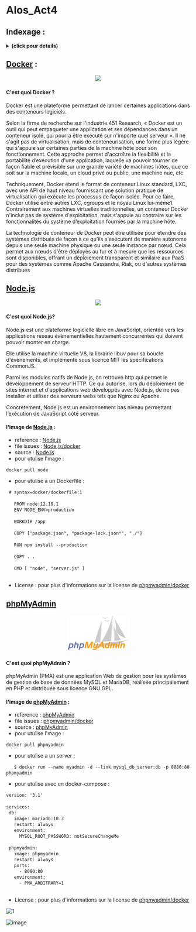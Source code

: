# Alos_Act4



## Indexage :
<details>
<summary><b>(click pour details)</b></summary>
<!-- MarkdownTOC -->

1. [Docker:](https://github.com/ferhi-fatah/Alos_Act4#docker-)
    1. [1. C'est quoi Docker](https://github.com/ferhi-fatah/Alos_Act4#cest-quoi-docker)
1. [Node.js]
    1. [1. C'est quoi Node.js]
    1. [2. l'image de Node.js]
1. [phpmyadmin:]
    1. [1. C'est quoi phpmyadmin]
    1. [2. l'image de phpmyadmin]

<!-- /MarkdownTOC -->
</details>

## [Docker](https://www.docker.com/) :

<p align="center" width="100%">
    <img src="https://user-images.githubusercontent.com/62666792/169522811-b547388e-c96d-447e-b1f2-a7bffa69ada9.png"> 
</p>

#### C'est quoi Docker ?  



Docker est une plateforme permettant de lancer certaines applications dans des conteneurs logiciels.

Selon la firme de recherche sur l'industrie 451 Research, « Docker est un outil qui peut empaqueter une application et ses dépendances dans un conteneur isolé, qui pourra être exécuté sur n'importe quel serveur ». Il ne s'agit pas de virtualisation, mais de conteneurisation, une forme plus légère qui s'appuie sur certaines parties de la machine hôte pour son fonctionnement. Cette approche permet d'accroître la flexibilité et la portabilité d’exécution d'une application, laquelle va pouvoir tourner de façon fiable et prévisible sur une grande variété de machines hôtes, que ce soit sur la machine locale, un cloud privé ou public, une machine nue, etc

Techniquement, Docker étend le format de conteneur Linux standard, LXC, avec une API de haut niveau fournissant une solution pratique de virtualisation qui exécute les processus de façon isolée. Pour ce faire, Docker utilise entre autres LXC, cgroups et le noyau Linux lui-même1. Contrairement aux machines virtuelles traditionnelles, un conteneur Docker n'inclut pas de système d'exploitation, mais s'appuie au contraire sur les fonctionnalités du système d’exploitation fournies par la machine hôte.

La technologie de conteneur de Docker peut être utilisée pour étendre des systèmes distribués de façon à ce qu'ils s'exécutent de manière autonome depuis une seule machine physique ou une seule instance par nœud. Cela permet aux nœuds d'être déployés au fur et à mesure que les ressources sont disponibles, offrant un déploiement transparent et similaire aux PaaS pour des systèmes comme Apache Cassandra, Riak, ou d'autres systèmes distribués
## [Node.js](https://nodejs.org/en/)

<p align="center" width="100%">
    <img src="https://upload.wikimedia.org/wikipedia/commons/thumb/d/d9/Node.js_logo.svg/220px-Node.js_logo.svg.png"> 
</p>

#### C'est quoi Node.js?

Node.js est une plateforme logicielle libre en JavaScript, orientée vers les applications réseau évènementielles hautement concurrentes qui doivent pouvoir monter en charge.

Elle utilise la machine virtuelle V8, la librairie libuv pour sa boucle d'évènements, et implémente sous licence MIT les spécifications CommonJS.

Parmi les modules natifs de Node.js, on retrouve http qui permet le développement de serveur HTTP. Ce qui autorise, lors du déploiement de sites internet et d'applications web développés avec Node.js, de ne pas installer et utiliser des serveurs webs tels que Nginx ou Apache.

Concrètement, Node.js est un environnement bas niveau permettant l’exécution de JavaScript côté serveur.

#### l'image de [Node.js](https://nodejs.org/en/) :
 - reference : [Node.js](https://hub.docker.com/_/node)
 - file issues : [Node.js/docker](https://github.com/nodejs/docker-node/issues)
 - source : [Node.js](https://github.com/docker-library/docs/tree/master/node)
 - pour utulise l'mage :
  ```
 docker pull node
 ``` 
 - pour utulise a un Dockerfile :
 ```
  # syntax=docker/dockerfile:1

    FROM node:12.18.1
    ENV NODE_ENV=production

    WORKDIR /app

    COPY ["package.json", "package-lock.json*", "./"]

    RUN npm install --production

    COPY . .

    CMD [ "node", "server.js" ]
    
```
 - License : pour plus d'informations sur la license  de [phpmyadmin/docker](https://github.com/nodejs/node/blob/master/LICENSE)
 
## [phpMyAdmin](https://www.phpmyadmin.net/)

<p align="center" width="100%">
    <img src="https://raw.githubusercontent.com/docker-library/docs/1a06458dd2512b5bcda0a849738bb5ca32bf8ec0/phpmyadmin/logo.png"> 
</p>

 
#### C'est quoi phpMyAdmin ?

phpMyAdmin (PMA) est une application Web de gestion pour les systèmes de gestion de base de données MySQL et MariaDB, réalisée principalement en PHP et distribuée sous licence GNU GPL.

#### l'image de [phpMyAdmin](https://www.phpmyadmin.net/) :
 - reference : [phpMyAdmin](https://hub.docker.com/_/phpmyadmin)
 - file issues : [phpmyadmin/docker](https://github.com/phpmyadmin/docker/issues)
 - source : [phpMyAdmin](https://github.com/docker-library/docs/tree/master/phpmyadmin)
 - pour utulise l'mage :
 ```
 docker pull phpmyadmin
 ```
 - pour utulise a un server :
 ```
    $ docker run --name myadmin -d --link mysql_db_server:db -p 8080:80 phpmyadmin
```
 - pour utulise avec  un docker-compose :
 ```
 version: '3.1'

services:
  db:
    image: mariadb:10.3
    restart: always
    environment:
      MYSQL_ROOT_PASSWORD: notSecureChangeMe

  phpmyadmin:
    image: phpmyadmin
    restart: always
    ports:
      - 8080:80
    environment:
      - PMA_ARBITRARY=1
      
 ```
 - License : pour plus d'informations sur la license  de [phpmyadmin/docker](https://github.com/phpmyadmin/docker/blob/master/LICENSE)
 



![1](https://user-images.githubusercontent.com/62666792/169587999-bbdad324-229e-4bb0-b994-7e953c22673c.PNG)


![image](https://user-images.githubusercontent.com/62666792/169588346-5e74f6b6-b8af-4fab-a0ad-e03ce4b09a2a.png)
